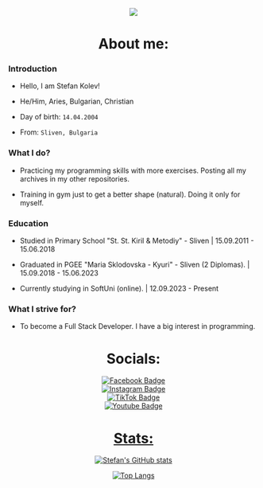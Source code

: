 <p align="center"><img src="https://github.com/stefankolevv/stefankolevv/assets/68730434/9c88ea09-75a6-4e76-8d0f-1d34d8ad4e87" /></p>

<h1 align="center"> About me: </h1>

### Introduction

- Hello, I am Stefan Kolev!

- He/Him, Aries, Bulgarian, Christian

- Day of birth: `14.04.2004`

- From: `Sliven, Bulgaria`

### What I do?

- Practicing my programming skills with more exercises. Posting all my archives in my other repositories.

- Training in gym just to get a better shape (natural). Doing it only for myself.
  
### Education

- Studied in Primary School "St. St. Kiril & Metodiy" - Sliven | 15.09.2011 - 15.06.2018

- Graduated in PGEE "Maria Sklodovska - Kyuri" - Sliven (2 Diplomas). | 15.09.2018 - 15.06.2023 

- Currently studying in SoftUni (online). | 12.09.2023 - Present

### What I strive for?

- To become a Full Stack Developer. I have a big interest in programming.

<h1 align="center"> Socials: </h1>
<div align="center">
<div id="badges">
    <a href="https://www.facebook.com/stefan.kolev.56829">
    <img src="https://img.shields.io/badge/Facebook-black?style=for-the-badge&logo=facebook&logoColor=blue" alt="Facebook Badge"/>
  </a>
  <div id="badges">
  <a href="https://www.instagram.com/s.kolevv">
    <img src="https://img.shields.io/badge/Instagram-black?style=for-the-badge&logo=instagram&logoColor=orange" alt="Instagram Badge"/>
  </a>
    <div id="badges">
  <a href="https://tiktok.com/@stefchox">
   <img src="https://img.shields.io/badge/TikTok-black?style=for-the-badge&logo=tiktok&logoColor=white" alt="TikTok Badge"/>
    <div id="badges">
  <a href="https://www.youtube.com/@Stefan_Kolev">
    <img src="https://img.shields.io/badge/YouTube-black?style=for-the-badge&logo=youtube&logoColor=red" alt="Youtube Badge"/>
</div>
  </div>
<h1 align="center"> Stats: </h1>

<div align="center">

![Stefan's GitHub stats](https://github-readme-stats.vercel.app/api?username=stefankolevv&show_icons=true&theme=tokyonight) 

[![Top Langs](https://github-readme-stats.vercel.app/api/top-langs/?username=stefankolevv&theme=tokyonight)](https://github.com/stefankolevv/github-readme-stats)
</div>
